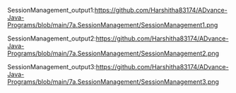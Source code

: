 SessionManagement_output1:https://github.com/Harshitha83174/ADvance-Java-Programs/blob/main/7a.SessionManagement/SessionManagement1.png

SessionManagement_output2:https://github.com/Harshitha83174/ADvance-Java-Programs/blob/main/7a.SessionManagement/SessionManagement2.png

SessionManagement_output3:https://github.com/Harshitha83174/ADvance-Java-Programs/blob/main/7a.SessionManagement/SessionManagement3.png
